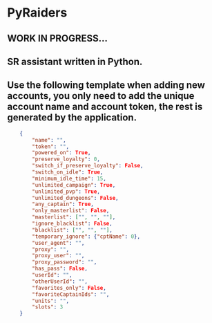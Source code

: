 # PyRaiders
## WORK IN PROGRESS...
## SR assistant written in Python.

## Use the following template when adding new accounts, you only need to add the unique account name and account token, the rest is generated by the application.
```json
    {
        "name": "",
        "token": "",
        "powered_on": True,
        "preserve_loyalty": 0,
        "switch_if_preserve_loyalty": False,
        "switch_on_idle": True,
        "minimum_idle_time": 15,
        "unlimited_campaign": True,
        "unlimited_pvp": True,
        "unlimited_dungeons": False,
        "any_captain": True,
        "only_masterlist": False,
        "masterlist": ["", "", ""],
        "ignore_blacklist": False,
        "blacklist": ["", "", ""],
        "temporary_ignore": {"cptName": 0},
        "user_agent": "",
        "proxy": "",
        "proxy_user": "",
        "proxy_password": "",
        "has_pass": False,
        "userId": "",
        "otherUserId": "",
        "favorites_only": False,
        "favoriteCaptainIds": "",
        "units": "",
        "slots": 3
    }
```
